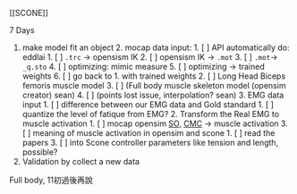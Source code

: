 [[SCONE]]

7 Days
1. make model fit an object
	2. mocap data input: 
		1. [ ] API automatically do: eddlai
			1. [ ] `.trc` -> opensism IK 
			2. [ ] opensism IK -> `.mot`
			3. [ ] `.mot`-> `_q.sto`
			4. [ ] optimizing: mimic measure
			5. [ ] optimizing -> trained weights
			6. [ ] go back to 1. with trained weights
		2. [ ] Long Head Biceps femoris muscle model
		3. [ ] (Full body muscle skeleton model (opensim creator) sean)
		4. [ ] (points lost issue, interpolation? sean)
	3. EMG data input
		1. [ ] difference between our EMG data and Gold standard
			1. [ ] quantize the level of fatique from EMG?
		2. Transform the Real EMG to muscle activation
			1. [ ] mocap opensim [SO](https://opensimconfluence.atlassian.net/wiki/spaces/OpenSim/pages/53085189/Working+with+Static+Optimization), [CMC](https://opensimconfluence.atlassian.net/wiki/spaces/OpenSim/pages/53088683/Example+-+Computed+Muscle+Control ) -> muscle activation
			3. [ ] meaning of muscle activation in opensim and scone 
				1. [ ] read the papers
		3. [ ] into Scone controller parameters like tension and length, possible?
2. Validation by collect a new data

Full body, 11初過後再說